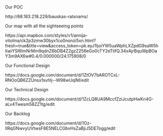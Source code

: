<p> Our POC </p>
<p> http://68.183.218.229/bauskas-ratsnams/ </p> 
<p> Our map with all the sightseeing points </p>
<p> https://api.mapbox.com/styles/v1/annija-vitolina/ck2p3zmw30byx1co0nonzi5xn.html?fresh=true&title=view&access_token=pk.eyJ1IjoiYW5uaWphLXZpdG9saW5hIiwiYSI6ImNrMm9qdnZ6bDB4Z2gzZ256eGo0cTY2eTIifQ.34xAjrBquWpBOaY3m9AX6w#0.4/0.000000/24.175908/0 </p>
<p> Our Functional Design </p>
<p> https://docs.google.com/document/d/1ZtOV7bAROTCxL-RNOoQB6ZZUnsx1svhlj--W98wUqIM/edit </p>
<p> Our Technical Design </p>
<p> https://docs.google.com/document/d/1ZcLQ8UA9MccfZziJcutpHwKn4G-aLv4Twesm58ZZ1tg/edit </p>
<p> Our Backlog </p>
<p> https://docs.google.com/document/d/1Oz-IIRqGNwvyUVtwsF8E5NELCGbvHsZaBjiJ5DE7ogg/edit </p>
